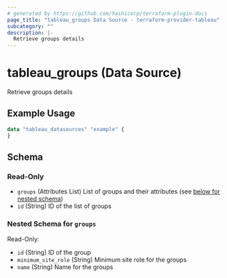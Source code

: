 ```yaml
---
# generated by https://github.com/hashicorp/terraform-plugin-docs
page_title: "tableau_groups Data Source - terraform-provider-tableau"
subcategory: ""
description: |-
  Retrieve groups details
---
```


# tableau_groups (Data Source)

Retrieve groups details

## Example Usage

```terraform
data "tableau_datasources" "example" {
}
```

<!-- schema generated by tfplugindocs -->
## Schema

### Read-Only

- `groups` (Attributes List) List of groups and their attributes (see [below for nested schema](#nestedatt--groups))
- `id` (String) ID of the list of groups

<a id="nestedatt--groups"></a>
### Nested Schema for `groups`

Read-Only:

- `id` (String) ID of the group
- `minimum_site_role` (String) Minimum site role for the groups
- `name` (String) Name for the groups
